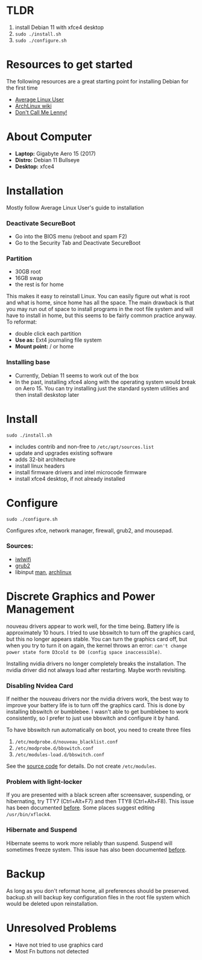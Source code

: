 # TLDR

1. install Debian 11 with xfce4 desktop
2. `sudo ./install.sh`
3. `sudo ./configure.sh`

# Resources to get started

The following resources are a great starting point for installing Debian for the first time

- [Average Linux User](https://averagelinuxuser.com/)
- [ArchLinux wiki](https://wiki.archlinux.org)
- [Don't Call Me Lenny!](https://www.youtube.com/channel/UCRuUzEZux8Y6yISPeGDIHdg)

# About Computer

- **Laptop:** Gigabyte Aero 15 (2017)
- **Distro:** Debian 11 Bullseye
- **Desktop:** xfce4

# Installation

Mostly follow Average Linux User's guide to installation

### Deactivate SecureBoot

- Go into the BIOS menu (reboot and spam F2)
- Go to the Security Tab and Deactivate SecureBoot

### Partition

- 30GB root
- 16GB swap
- the rest is for home

This makes it easy to reinstall Linux. You can easily figure out what is root and what is home, since home has all the space. The main drawback is that you may run out of space to install programs in the root file system and will have to install in home, but this seems to be fairly common practice anyway. To reformat:

- double click each partition
- **Use as:** Ext4 journaling file system
- **Mount point:** / or home

### Installing base

- Currently, Debian 11 seems to work out of the box
- In the past, installing xfce4 along with the operating system would break on Aero 15. You can try installing just the standard system utilities and then install deskstop later

# Install

`sudo ./install.sh`

- includes contrib and non-free to `/etc/apt/sources.list`
- update and upgrades existing software
- adds 32-bit architecture
- install linux headers
- install firmware drivers and intel microcode firmware
- install xfce4 desktop, if not already installed

# Configure

`sudo ./configure.sh`

Configures xfce, network manager, firewall, grub2, and mousepad.

### Sources:

- [iwlwifi](https://wiki.debian.org/iwlwifi)
- [grub2](https://wiki.debian.org/Grub)
- libinput [man](https://jlk.fjfi.cvut.cz/arch/manpages/man/libinput.4), [archlinux](https://wiki.archlinux.org/index.php/Libinput)

# Discrete Graphics and Power Management

nouveau drivers appear to work well, for the time being. Battery life is approximately 10 hours. I tried to use bbswitch to turn off the graphics card, but this no longer appears stable. You can turn the graphics card off, but when you try to turn it on again, the kernel throws an error: `can't change power state form D3cold to D0 (config space inaccessible)`. 

Installing nvidia drivers no longer completely breaks the installation. The nvidia driver did not always load after restarting. Maybe worth revisiting.

### Disabling Nvidea Card

If neither the nouveau drivers nor the nvidia drivers work, the best way to improve your battery life is to turn off the graphics card. This is done by installing bbswitch or bumblebee. I wasn't able to get bumblebee to work consistently, so I prefer to just use bbswitch and configure it by hand.

To have bbswitch run automatically on boot, you need to create three files

1. `/etc/modprobe.d/nouveau_blacklist.conf`
2. `/etc/modprobe.d/bbswitch.conf`
3. `/etc/modules-load.d/bbswitch.conf`

See the [source code](https://github.com/Bumblebee-Project/bbswitch) for details. Do not create `/etc/modules`. 

### Problem with light-locker

If you are presented with a black screen after screensaver, suspending, or hibernating, 
try TTY7 (Ctrl+Alt+F7) and then TTY8 (Ctrl+Alt+F8). 
This issue has been documented [before](https://github.com/the-cavalry/light-locker/issues/138). 
Some places suggest editing `/usr/bin/xflock4`.

### Hibernate and Suspend

Hibernate seems to work more reliably than suspend. 
Suspend will sometimes freeze system. 
This issue has also been documented [before](https://github.com/systemd/systemd/issues/11810#issuecomment-489727505).

# Backup

As long as you don't reformat home, all preferences should be preserved. 
backup.sh will backup key configuration files in the root file system which would be deleted upon reinstallation. 

# Unresolved Problems

- Have not tried to use graphics card
- Most Fn buttons not detected
